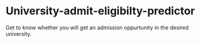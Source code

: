 # University-admit-eligibilty-predictor

Get to know whether you will get an admission oppurtunity in the desired university.
